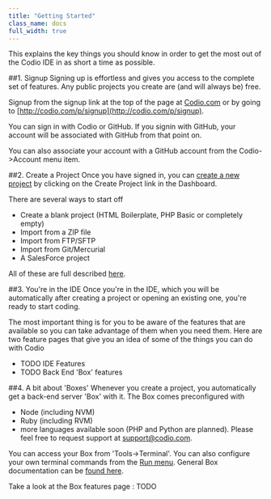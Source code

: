 ```yaml
---
title: "Getting Started"
class_name: docs
full_width: true
---
```


This explains the key things you should know in order to get the most out of the Codio IDE in as short a time as possible.

##1. Signup
Signing up is effortless and gives you access to the complete set of features. Any public projects you create are (and will always be) free.

Signup from the signup link at the top of the page at [Codio.com](http://codio.com) or by going to [http://codio.com/p/signup](http://codio.com/p/signup).

You can sign in with Codio or GitHub. If you signin with GitHub, your account will be associated with GitHub from that point on. 

You can also associate your account with a GitHub account from the Codio->Account menu item.


##2. Create a Project
Once you have signed in, you can [create a new project](/docs/console/creating) by clicking on the Create Project link in the Dashboard. 

There are several ways to start off

- Create a blank project (HTML Boilerplate, PHP Basic or completely empty)
- Import from a ZIP file
- Import from FTP/SFTP
- Import from Git/Mercurial
- A SalesForce project

All of these are full described [here](/docs/console/creating).

##3. You're in the IDE
Once you're in the IDE, which you will be automatically after creating a project or opening an existing one, you're ready to start coding.

The most important thing is for you to be aware of the features that are available so you can take advantage of them when you need them. Here are two feature pages that give you an idea of some of the things you can do with Codio

- TODO IDE Features
- TODO Back End 'Box' features

##4. A bit about 'Boxes'
Whenever you create a project, you automatically get a back-end server 'Box' with it. The Box comes preconfigured with 

- Node (including NVM)
- Ruby (including RVM)
- more languages available soon (PHP and Python are planned). Please feel free to request support at support@codio.com.

You can access your Box from 'Tools->Terminal'. You can also configure your own terminal commands from the [Run menu](/docs/boxes/run). General Box documentation can be [found here](/docs/boxes).

Take a look at the Box features page : TODO


